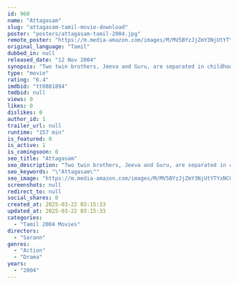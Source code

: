 ```yaml
---
id: 960
name: "Attagasam"
slug: "attagasam-tamil-movie-download"
poster: "posters/attagasam-tamil-2004.jpg"
remote_poster: "https://m.media-amazon.com/images/M/MV5BYzJjZmY3NjUtYTYxNC00M2NmLWFkMTYtMDhiZDk5NzJjMjc0XkEyXkFqcGdeQXVyOTk3NTc2MzE@._V1_SX300.jpg"
original_language: "Tamil"
dubbed_in: null
released_date: "12 Nov 2004"
synopsis: "Two twin brothers, Jeeva and Guru, are separated in childhood by their mother to save their lives. When the brothers meet several years later, Guru, who becomes a gangster, swaps places with Jeeva."
type: "movie"
rating: "6.4"
imdbid: "tt0881894"
tmdbid: null
views: 0
likes: 0
dislikes: 0
author_id: 1
trailer_url: null
runtime: "157 min"
is_featured: 0
is_active: 1
is_comingsoon: 0
seo_title: "Attagasam"
seo_description: "Two twin brothers, Jeeva and Guru, are separated in childhood by their mother to save their lives. When the brothers meet several years later, Guru, who becomes a gangster, swaps places with Jeeva."
seo_keywords: "\"Attagasam\""
seo_image: "https://m.media-amazon.com/images/M/MV5BYzJjZmY3NjUtYTYxNC00M2NmLWFkMTYtMDhiZDk5NzJjMjc0XkEyXkFqcGdeQXVyOTk3NTc2MzE@._V1_SX300.jpg"
screenshots: null
redirect_to: null
social_shares: 0
created_at: 2025-03-22 03:15:33
updated_at: 2025-03-22 03:15:33
categories:
  - "Tamil 2004 Movies"
directors:
  - "Sarann"
genres:
  - "Action"
  - "Drama"
years:
  - "2004"
---
```

